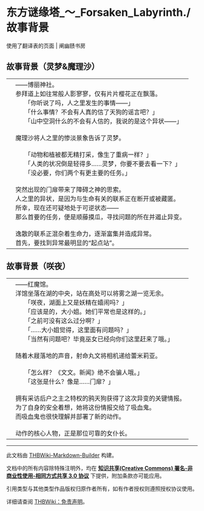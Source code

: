# 东方谜缘塔_～_Forsaken_Labyrinth./故事背景

<!-- source html: G:\repos\THBWiki-Markdown-Builder\THBWikiMarkdown\Temp\main\2\28\ns0%3A%E4%B8%9C%E6%96%B9%E8%B0%9C%E7%BC%98%E5%A1%94_%EF%BD%9E_Forsaken_Labyrinth%2E%2F%E6%95%85%E4%BA%8B%E8%83%8C%E6%99%AF.html -->

使用了翻译表的页面 | 阐幽赜书房

## 故事背景（灵梦&amp;魔理沙）

<table><tbody><tr class="tt-content" id="故事背景（灵梦&amp;魔理沙）-1" data-pos="&#91;&quot;\u6545\u4e8b\u80cc\u666f\uff08\u7075\u68a6\u0026\u9b54\u7406\u6c99\uff09&quot;,1&#93;"><td class="tt-zh" lang="zh"><div class="poem">　——博丽神社。<br>　参拜道上如往常般人影寥寥，仅有片片樱花正在飘落。<br>　　　「你听说了吗，人之里发生的事情——」<br>　　　「什么事情？不会有人真的信了天狗的谣言吧？」<br>　　　「山中空洞什么的不会有人信的，我说的是这个异状——」<br><br>　魔理沙将人之里的惨淡景象告诉了灵梦。<br><br>　　　「动物和植被都无精打采，像生了重病一样？」<br>　　　「人类的状况倒是轻得多……灵梦，你要不要去看一下？」<br>　　　「没必要，你们两个有更主要的任务。」<br><br>　突然出现的门扉带来了障碍之神的思索。<br>　人之里的异状，是因为与生命有关的联系正在断开或被藏匿。<br>　所幸，现在还可疑地处于可逆状态——<br>　那么首要的任务，便是顺藤摸瓜，寻找问题的所在并遏止异变。<br><br>　逸散的联系正混杂着生命力，逐渐富集并造成异常。<br>　首先，要找到异常最明显的“起点站”。</div></td></tr></tbody></table>


## 故事背景（咲夜）

<table><tbody><tr class="tt-content" id="故事背景（咲夜）-1" data-pos="&#91;&quot;\u6545\u4e8b\u80cc\u666f\uff08\u54b2\u591c\uff09&quot;,1&#93;"><td class="tt-zh" lang="zh"><div class="poem">　——红魔馆。<br>　洋馆坐落在湖的中央，站在高处可以将雾之湖一览无余。<br>　　　「咲夜，湖面上又是妖精在嬉闹吗？」<br>　　　「应该是的，大小姐。她们平常也是这样的。」<br>　　　「之前可没有这么过分啊？」<br>　　　「……大小姐觉得，这里面有问题吗？」<br>　　　「当然有问题吧？毕竟巫女已经向你们这里赶来了哦。」<br><br>　随着木屐落地的声音，射命丸文将相机递给蕾米莉亚。<br><br>　　　「怎么样？《文文。新闻》绝不会骗人哦。」<br>　　　「这张是什么？像是……门扉？」<br><br>　拥有采访后户之主之特权的鸦天狗获得了这次异变的关键情报。<br>　为了自身的安全着想，她将这份情报交给了吸血鬼。<br>　而吸血鬼也很快理解并部署了新的动作。<br><br>　动作的核心人物，正是那位可靠的女仆长。</div></td></tr></tbody></table>







---

此文档由 [THBWiki-Markdown-Builder](https://github.com/Delsin-Yu/THBWiki-Markdown-Builder) 构建。

文档中的所有内容除特殊注明外，均在 [**知识共享(Creative Commons) 署名-非商业性使用-相同方式共享 3.0 协议**](https://creativecommons.org/licenses/by-sa/3.0/deed.zh-hans) 下提供，附加条款亦可能应用。

引用类型与其他类型作品版权归原作者所有，如有作者授权则遵照授权协议使用。

详细请查阅 [THBWiki：免责声明](https://thbwiki.cc/THBWiki:%E5%85%8D%E8%B4%A3%E5%A3%B0%E6%98%8E)。


